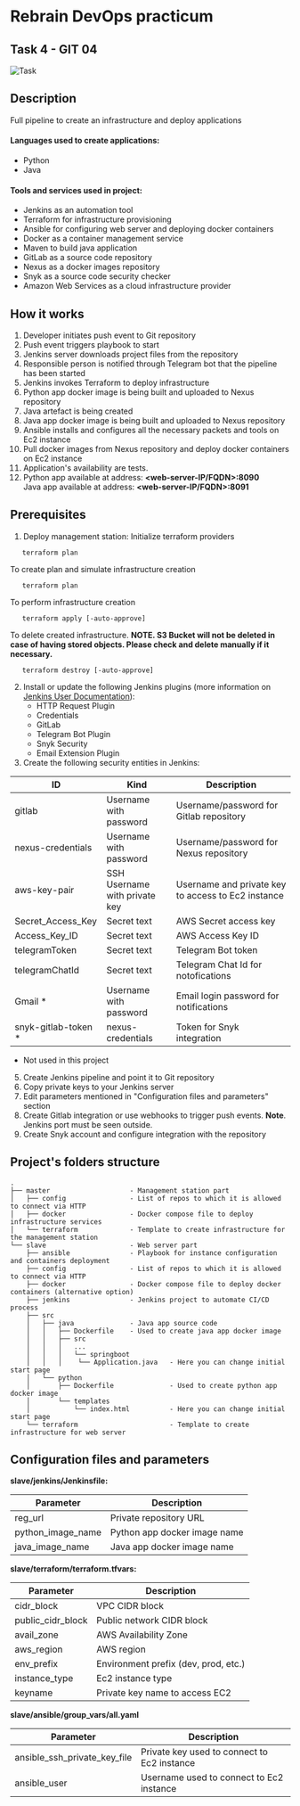# Rebrain DevOps practicum
## Task 4 - GIT 04
![Task](https://gitlab.rebrainme.com/devops_users_repos/3500/rebrain-devops-task1/-/blob/master/img/git04-task.png?raw=true)

## Description
Full pipeline to create an infrastructure and deploy applications

#### Languages used to create applications:
- Python
- Java
#### Tools and services used in project:
- Jenkins as an automation tool
- Terraform for infrastructure provisioning
- Ansible for configuring web server and deploying docker containers
- Docker as a container management service
- Maven to build java application
- GitLab as a source code repository
- Nexus as a docker images repository
- Snyk as a source code security checker
- Amazon Web Services as a cloud infrastructure provider

## How it works
1. Developer initiates push event to Git repository
2. Push event triggers playbook to start
3. Jenkins server downloads project files from the repository
4. Responsible person is notified through Telegram bot that the pipeline has been started
5. Jenkins invokes Terraform to deploy infrastructure
6. Python app docker image is being built and uploaded to Nexus repository
7. Java artefact is being created 
8. Java app docker image is being built and uploaded to Nexus repository
9. Ansible installs and configures all the necessary packets and tools on Ec2 instance
10. Pull docker images from Nexus repository and deploy docker containers on Ec2 instance
11. Application's availability are tests.
12. Python app available at address: **<web-server-IP/FQDN>:8090**  
    Java app available at address: **<web-server-IP/FQDN>:8091**

##  Prerequisites
1. Deploy management station:
Initialize terraform providers
```
   terraform plan
```
To create plan and simulate infrastructure creation
```
   terraform plan
```
To perform infrastructure creation
```
   terraform apply [-auto-approve]
```
To delete created infrastructure.
**NOTE. S3 Bucket will not be deleted in case of having stored objects. Please check and delete manually if it necessary.**
```
   terraform destroy [-auto-approve]
```
2. Install or update the following Jenkins plugins (more information on [Jenkins User Documentation](https://www.jenkins.io/doc/)):
   - HTTP Request Plugin
   - Credentials
   - GitLab
   - Telegram Bot Plugin
   - Snyk Security
   - Email Extension Plugin
4. Create the following security entities in Jenkins:

| ID                  | Kind                          | Description                                        | 
|---------------------|-------------------------------|----------------------------------------------------| 
| gitlab              | Username with password        | Username/password for Gitlab repository            |
| nexus-credentials   | Username with password        | Username/password for Nexus repository             | 
| aws-key-pair        | SSH Username with private key | Username and private key to access to Ec2 instance |
| Secret_Access_Key   | Secret text                   | AWS Secret access key                              |
| Access_Key_ID       | Secret text                   | AWS Access Key ID                                  |
| telegramToken       | Secret text                   | Telegram Bot token                                 |
| telegramChatId      | Secret text                   | Telegram Chat Id for notofications                 |
| Gmail *             | Username with password        | Email login password for notifications             |
| snyk-gitlab-token * | nexus-credentials             | Token for Snyk integration                         |
* Not used in this project
5. Create Jenkins pipeline and point it to Git repository
6. Copy private keys to your Jenkins server
7. Edit parameters mentioned in "Configuration files and parameters" section
8. Create Gitlab integration or use webhooks to trigger push events. **Note**. Jenkins port must be seen outside.
9. Create Snyk account and configure integration with the repository

##  Project's folders structure
```
.
├── master                    - Management station part
│   ├── config                - List of repos to which it is allowed to connect via HTTP
│   ├── docker                - Docker compose file to deploy infrastructure services
│   └── terraform             - Template to create infrastructure for the management station
└── slave                     - Web server part
    ├── ansible               - Playbook for instance configuration and containers deployment
    ├── config                - List of repos to which it is allowed to connect via HTTP
    ├── docker                - Docker compose file to deploy docker containers (alternative option)
    ├── jenkins               - Jenkins project to automate CI/CD process
    ├── src
    │   ├── java              - Java app source code
    │   │   ├── Dockerfile    - Used to create java app docker image
    │   │   ├── src
    │   │   │   ...
    │   │   │   └── springboot
    │   │   │    └── Application.java   - Here you can change initial start page
    │   └── python
    │       ├── Dockerfile              - Used to create python app docker image
    │       └── templates
    │           └── index.html          - Here you can change initial start page
    └── terraform                       - Template to create infrastructure for web server
```
## Configuration files and parameters
**slave/jenkins/Jenkinsfile:**

| Parameter         | Description                  |
|-------------------|------------------------------|
| reg_url           | Private repository URL       |
| python_image_name | Python app docker image name |
| java_image_name   | Java app docker image name   |

**slave/terraform/terraform.tfvars:**

| Parameter         | Description                          |
|-------------------|--------------------------------------|
| cidr_block        | VPC CIDR block                       |
| public_cidr_block | Public network CIDR block            |
| avail_zone        | AWS Availability Zone                |
| aws_region        | AWS region                           |
| env_prefix        | Environment prefix (dev, prod, etc.) |
| instance_type     | Ec2 instance type                    |
| keyname           | Private key name to access EC2       |

**slave/ansible/group_vars/all.yaml**

| Parameter                    | Description                                 |
|------------------------------|---------------------------------------------|
| ansible_ssh_private_key_file | Private key used to connect to Ec2 instance |
| ansible_user                 | Username used to connect to Ec2 instance    |


